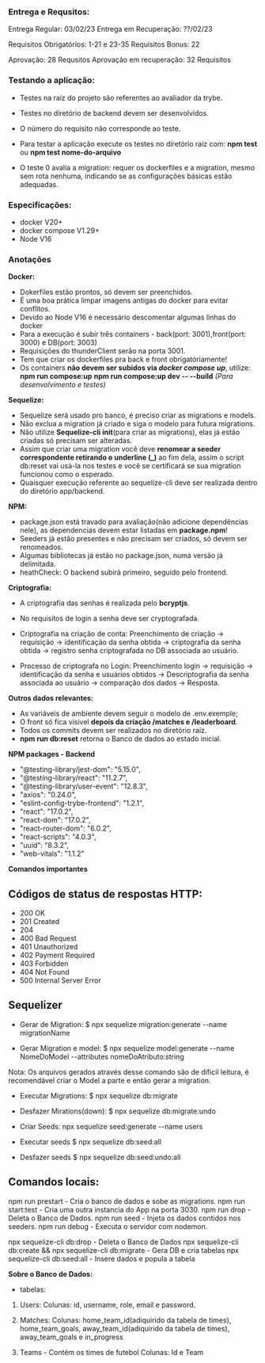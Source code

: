 <!-- Este arquivo conterá informações auxiliares ao desenvolvimento -->

<h3>Entrega e Requsitos:</h3>

Entrega Regular: 03/02/23
Entrega em Recuperação: ??/02/23

Requisitos Obrigatórios: 1-21 e 23-35
Requisitos Bonus: 22

Aprovação: 28 Requsitos
Aprovação em recuperação: 32 Requisitos

<h3>Testando a aplicação:</h3>

* Testes na raíz do projeto são referentes ao avaliador da trybe.
* Testes no diretório de backend devem ser desenvolvidos.
* O número do requisito não corresponde ao teste.
* Para testar a aplicação execute os testes no diretório raiz com:
<b>npm test</b> ou <b>npm test nome-do-arquivo</b>

* O teste 0 avalia a migration: requer os dockerfiles e a migration, mesmo sem rota nenhuma, indicando se as configurações básicas estão adequadas.

<h3>Especificações:</h3>

* docker V20+
* docker compose V1.29+
* Node V16

<h3>Anotações</h3>

<b>Docker:</b>

* Dokerfiles estão prontos, só devem ser preenchidos.
* É uma boa prática limpar imagens antigas do docker para evitar conflitos.
* Devido ao Node V16 é necessário descomentar algumas linhas do docker
* Para a execução é subir três containers - back(port: 3001),front(port: 3000) e DB(port: 3003)
* Requisições do thunderClient serão na porta 3001.
* Tem que criar os dockerfiles pra back e front obrigatóriamente!
* Os containers <b>não devem ser subidos via <i>docker compose up</i></b>, utilize:
<b>npm run compose:up</b>
<b>npm run compose:up dev -- --build</b> <i>(Para desenvolvimento e testes)</i>

<b>Sequelize:</b>

* Sequelize será usado pro banco, é preciso criar as migrations e models.
* Não exclua a migration já criado e siga o modelo para futura migrations.
* Não utilize <b>Sequelize-cli init</b>(para criar as migrations), elas já estão criadas só precisam ser alteradas.
* Assim que criar uma migration você deve <b>renomear a seeder correspondente retirando o underline (_)</b> ao fim dela, assim o script db:reset vai usá-la nos testes e você se certificará se sua migration funcionou como o esperado.
* Quaisquer execução referente ao sequelize-cli deve ser realizada dentro do diretório app/backend.

<b>NPM:</b>

* package.json está travado para avaliação(não adicione dependências nele), as dependencias devem estar listadas em <b>package.npm</b>!
* Seeders já estão presentes e não precisam ser criados, só devem ser renomeados.
* Algumas bibliotecas já estão no package.json, numa versão já delimitada.
* heathCheck: O backend subirá primeiro, seguido pelo frontend.

<b>Criptografia:</b>

* A criptografia das senhas é realizada pelo <b>bcryptjs</b>.
* No requisitos de login a senha deve ser cryptografada.
* Criptografia na criação de conta:
Preenchimento de criação → requisição → identificação da senha obtida → criptografia da senha obtida → registro senha criptografada no DB associada ao usuário.

* Processo de criptografa no Login:
Preenchimento login → requisição → identificação da senha e usuários obtidos → Descriptografia da senha associada ao usuário → comparação dos dados → Resposta.

<b>Outros dados relevantes:</b>

* As variáveis de ambiente devem seguir o modelo de .env.exemple;
* O front só fica visivel <b>depois da criação /matches e /leaderboard</b>.
* Todos os commits devem ser realizados no diretório raíz.
* <b>npm run db:reset</b> retorna o Banco de dados ao estado inicial.

<b> NPM packages - Backend </b>

* "@testing-library/jest-dom": "5.15.0",
* "@testing-library/react": "11.2.7",
* "@testing-library/user-event": "12.8.3",
* "axios": "0.24.0",
* "eslint-config-trybe-frontend": "1.2.1",
* "react": "17.0.2",
* "react-dom": "17.0.2",
* "react-router-dom": "6.0.2",
* "react-scripts": "4.0.3",
* "uuid": "8.3.2",
* "web-vitals": "1.1.2"

<b>Comandos importantes </b>

<h2>Códigos de status de respostas HTTP:</h2>

* 200 OK
* 201 Created
* 204
* 400 Bad Request
* 401 Unauthorized
* 402 Payment Required 
* 403 Forbidden
* 404 Not Found
* 500 Internal Server Error

<h2>Sequelizer</h2>

* Gerar de Migration:
$ npx sequelize migration:generate --name migrationName

* Gerar Migration e model:
$ npx sequelize model:generate --name NomeDoModel --attributes nomeDoAtributo:string

Nota: Os arquivos gerados através desse comando são de dificil leitura, é recomendável criar o Model a parte e então gerar a migration.

* Executar Migrations:
$ npx sequelize db:migrate

* Desfazer Mirations(down):
$ npx sequelize db:migrate:undo

* Criar Seeds:
npx sequelize seed:generate --name users

* Executar seeds
$ npx sequelize db:seed:all

* Desfazer seeds
$ npx sequelize db:seed:undo:all

<h2>Comandos locais:</h2>

npm run prestart - Cria o banco de dados e sobe as migrations.
npm run start:test - Cria uma outra instancia do App na porta 3030.
npm run drop - Deleta o Banco de Dados.
npm run seed - Injeta os dados contidos nos seeders.
npm run debug - Executa o servidor com nodemon.

npx sequelize-cli db:drop - Deleta o Banco de Dados
npx sequelize-cli db:create && npx sequelize-cli db:migrate - Gera DB e cria tabelas
npx sequelize-cli db:seed:all - Insere dados e popula a tabela

<b> Sobre o Banco de Dados:</b>

* tabelas:
1. Users:
Colunas: id, username, role, email e password.

2. Matches:
Colunas: home_team_id(adiquirido da tabela de times), home_team_goals, away_team_id(adiquirido da tabela de times), away_team_goals e in_progress

3. Teams - Contém os times de futebol
Colunas: Id e Team